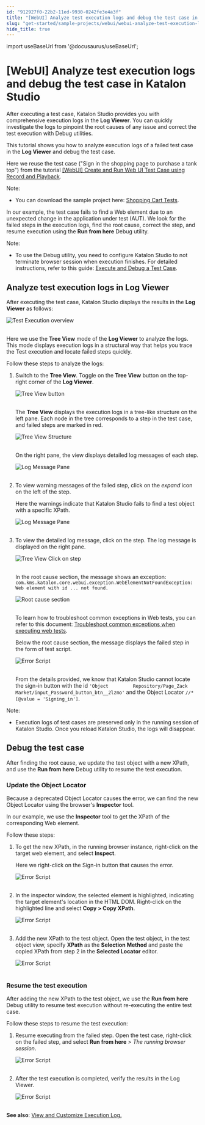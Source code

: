 ```yaml
---
id: "912927f0-22b2-11ed-9930-0242fe3e4a3f"
title: "[WebUI] Analyze test execution logs and debug the test case in Katalon Studio"
slug: "get-started/sample-projects/webui/webui-analyze-test-execution-logs-and-debug-the-test-case-in-katalon-studio"
hide_title: true
---
```

import useBaseUrl from '@docusaurus/useBaseUrl';


# <a id="id" class="anchor_top_offset"/><a id="ariaid-title1" class="anchor_top_offset"/>[WebUI] Analyze test execution logs and debug the test case in <span xmlns="http://www.w3.org/1999/xhtml" className="ph">Katalon Studio</span> 

<p xmlns="http://www.w3.org/1999/xhtml" className="p">After executing a test case, <span className="ph">Katalon Studio</span> provides you with comprehensive execution logs in the <strong className="ph b">Log Viewer</strong>. You can quickly investigate the logs to pinpoint the root causes of any issue and correct the test execution with Debug utilities.</p> 
<p xmlns="http://www.w3.org/1999/xhtml" className="p">This tutorial shows you how to analyze execution logs of a failed test case in the <strong className="ph b">Log Viewer</strong> and debug the test case.</p> 
<p xmlns="http://www.w3.org/1999/xhtml" className="p">Here we reuse the test case ("Sign in the shopping page to purchase a tank top") from the tutorial <a className="xref" href="/get-started/sample-projects/webui/webui-create-and-run-web-ui-test-case-using-record-and-playback-in-katalon-studio">[WebUI] Create and Run Web UI Test Case using Record and Playback</a>.</p> 
<div xmlns="http://www.w3.org/1999/xhtml" className="note note note_note"><span className="note__title">Note:</span> 
  <ul className="ul"><li className="li">You can download the sample project here: <a className="xref j-external-link" href="https://github.com/katalon-studio-samples/shopping-cart-tests" target="_blank">Shopping Cart Tests</a>.</li></ul>
</div>
<p xmlns="http://www.w3.org/1999/xhtml" className="p">In our example, the test case fails to find a Web element due to an unexpected change in the application under test (AUT). We look for the failed steps in the execution logs, find the root cause, correct the step, and resume execution using the <strong className="ph b">Run from here</strong> Debug utility.</p> 
<div xmlns="http://www.w3.org/1999/xhtml" className="note note note_note"><span className="note__title">Note:</span> 
  <ul className="ul"><li className="li">To use the Debug utility, you need to configure <span className="ph">Katalon Studio</span> to not terminate browser session when execution finishes. For detailed instructions, refer to this guide: <a className="xref" href="/author/debug-a-test-case/debug-a-test-case-in-katalon-studio#id_6">Execute and Debug a Test Case</a>.</li></ul>
</div>

## <a id="concept-1867" class="anchor_top_offset"/>Analyze test execution logs in Log Viewer

<p xmlns="http://www.w3.org/1999/xhtml" className="p">After executing the test case, <span className="ph">Katalon Studio</span> displays the results in the <strong className="ph b">Log Viewer</strong> as follows:</p> 
<p xmlns="http://www.w3.org/1999/xhtml" className="p"> <img className="image" src={useBaseUrl("https://github.com/katalon-studio/docs-images/raw/master/katalon-studio/tutorials/webui-analyze-execution-logs-and-debug/KS-Execution-Results.png")} width={750} alt="Test Execution overview" /><br /><br /> </p> 
<p xmlns="http://www.w3.org/1999/xhtml" className="p">Here we use the <strong className="ph b">Tree View</strong> mode of the <strong className="ph b">Log Viewer</strong> to analyze the logs. This mode displays execution logs in a structural way that helps you trace the Test execution and locate failed steps quickly.</p> 
<p xmlns="http://www.w3.org/1999/xhtml" className="p">Follow these steps to analyze the logs:</p> 
<ol xmlns="http://www.w3.org/1999/xhtml" className="ol"><li className="li">     <p className="p">Switch to the <strong className="ph b">Tree View</strong>. Toggle on the <strong className="ph b">Tree View</strong> button on the top-right corner of the <strong className="ph b">Log Viewer</strong>.</p>     <p className="p"> <img className="image" src={useBaseUrl("https://github.com/katalon-studio/docs-images/raw/master/katalon-studio/tutorials/webui-analyze-execution-logs-and-debug/KS-Tree-View-Button.png")} width={250} alt="Tree View button" /><br /><br />     </p>     <p className="p">The <strong className="ph b">Tree View</strong> displays the execution logs in a tree-like structure on the left pane. Each node in the tree corresponds to a step in the test case, and failed steps are marked in red.</p>     <p className="p"> <img className="image" src={useBaseUrl("https://github.com/katalon-studio/docs-images/raw/master/katalon-studio/tutorials/webui-analyze-execution-logs-and-debug/KS-Log-Viewer-Tree-View.png")} width={650} alt="Tree View Structure" /><br /><br />     </p>     <p className="p">On the right pane, the view displays detailed log messages of each step.</p>     <p className="p"> <img className="image" src={useBaseUrl("https://github.com/katalon-studio/docs-images/raw/master/katalon-studio/tutorials/webui-analyze-execution-logs-and-debug/KS-Log-Viewer-Log-Message-Overview.png")} width={750} alt="Log Message Pane" /><br /><br />     </p>   </li><li className="li">     <p className="p">To view warning messages of the failed step, click on the <em className="ph i">expand</em> icon on the left of the step.</p>     <p className="p">Here the warnings indicate that <span className="ph">Katalon Studio</span> fails to find a test object with a specific XPath.</p>     <p className="p"> <img className="image" src={useBaseUrl("https://github.com/katalon-studio/docs-images/raw/master/katalon-studio/tutorials/webui-analyze-execution-logs-and-debug/KS-Log-Viewer-Warnings.png")} width={750} alt="Log Message Pane" /><br /><br />     </p>   </li><li className="li">     <p className="p">To view the detailed log message, click on the step. The log message is displayed on the right pane.</p>     <p className="p"> <img className="image" src={useBaseUrl("https://github.com/katalon-studio/docs-images/raw/master/katalon-studio/tutorials/webui-analyze-execution-logs-and-debug/KS-Log-Viewer-Click-on-step.png")} width={750} alt="Tree View Click on step" /><br /><br />     </p>     <p className="p">In the root cause section, the message shows an exception: <code className="ph codeph">com.kms.katalon.core.webui.exception.WebElementNotFoundException:         Web element with id ... not found.</code>     </p>     <p className="p"> <img className="image" src={useBaseUrl("https://github.com/katalon-studio/docs-images/raw/master/katalon-studio/tutorials/webui-analyze-execution-logs-and-debug/KS-Log-Viewer-Root-cause-section.png")} width={750} alt="Root cause section" /><br /><br />     </p>     <p className="p">To learn how to troubleshoot common exceptions in Web tests, you can refer to this document: <a className="xref" href="/author/troubleshooting-for-test-creation/troubleshoot-web-automated-testing/troubleshoot-web-test-execution-exceptions-overview">Troubleshoot common exceptions when executing web tests</a>.</p>     <p className="p">Below the root cause section, the message displays the failed step in the form of test script.</p>     <p className="p"> <img className="image" src={useBaseUrl("https://github.com/katalon-studio/docs-images/raw/master/katalon-studio/tutorials/webui-analyze-execution-logs-and-debug/KS-Log-Viewer-Error-Script.png")} width={700} alt="Error Script" /><br /><br />     </p>     <p className="p">From the details provided, we know that Katalon Studio cannot locate the sign-in button with the id <code className="ph codeph">'Object         Repository/Page_Zack         Market/input_Password_button_btn__2lzmo'</code> and the Object Locator <code className="ph codeph">//*[@value = 'Signing_in']</code>.</p>   </li></ol> 
<div xmlns="http://www.w3.org/1999/xhtml" className="note note note_note"><span className="note__title">Note:</span> 
  <ul className="ul"><li className="li">Execution logs of test cases are preserved only in the running session of <span className="ph">Katalon Studio</span>. Once you reload <span className="ph">Katalon Studio</span>, the logs will disappear.</li></ul>
</div>

## <a id="id_2" class="anchor_top_offset"/>Debug the test case

<p xmlns="http://www.w3.org/1999/xhtml" className="p">After finding the root cause, we update the test object with a   new XPath, and use the <strong className="ph b">Run from here</strong> Debug utility   to resume the test execution.</p> 

### <a id="id_3" class="anchor_top_offset"/>Update the Object Locator

<p xmlns="http://www.w3.org/1999/xhtml" className="p">Because a deprecated Object Locator causes the error, we can find the new Object Locator using the browser's <strong className="ph b">Inspector</strong> tool.</p> 
<p xmlns="http://www.w3.org/1999/xhtml" className="p">In our example, we use the <strong className="ph b">Inspector</strong> tool to get the XPath of the corresponding Web element.</p> 
<p xmlns="http://www.w3.org/1999/xhtml" className="p">Follow these steps:</p> 
<ol xmlns="http://www.w3.org/1999/xhtml" className="ol"><li className="li">     <p className="p">To get the new XPath, in the running browser instance, right-click on the target web element, and select <strong className="ph b">Inspect</strong>.</p>     <p className="p">Here we right-click on the Sign-in button that causes the error.</p>     <p className="p"> <img className="image" src={useBaseUrl("https://github.com/katalon-studio/docs-images/raw/master/katalon-studio/tutorials/webui-analyze-execution-logs-and-debug/KS-Browser-right-click-on-element.png")} width={750} alt="Error Script" /><br /><br />     </p>   </li><li className="li">     <p className="p">In the inspector window, the selected element is highlighted, indicating the target element's location in the HTML DOM. Right-click on the highlighted line and select <strong className="ph b">Copy &gt; Copy XPath</strong>.</p>     <p className="p"> <img className="image" src={useBaseUrl("https://github.com/katalon-studio/docs-images/raw/master/katalon-studio/tutorials/webui-analyze-execution-logs-and-debug/KS-Copy-XPath.png")} width={750} alt="Error Script" /><br /><br />     </p>   </li><li className="li">     <p className="p">Add the new XPath to the test object. Open the test object, in the test object view, specify <strong className="ph b">XPath</strong> as the <strong className="ph b">Selection Method</strong> and paste the copied XPath from step 2 in the <strong className="ph b">Selected Locator</strong> editor.</p>     <p className="p"> <img className="image" src={useBaseUrl("https://github.com/katalon-studio/docs-images/raw/master/katalon-studio/tutorials/webui-analyze-execution-logs-and-debug/KS-Add-new-XPath.png")} width={750} alt="Error Script" /><br /><br />     </p>   </li></ol> 

### <a id="concept-3960" class="anchor_top_offset"/>Resume the test execution

<p xmlns="http://www.w3.org/1999/xhtml" className="p">After adding the new XPath to the test object, we use the <strong className="ph b">Run from here</strong> Debug utility to resume test execution without re-executing the entire test case.</p> 
<p xmlns="http://www.w3.org/1999/xhtml" className="p">Follow these steps to resume the test execution:</p> 
<ol xmlns="http://www.w3.org/1999/xhtml" className="ol"><li className="li">     <p className="p">Resume executing from the failed step. Open the test case, right-click on the failed step, and select <strong className="ph b">Run from here</strong> &gt; <em className="ph i">The running browser session</em>.</p>     <p className="p"> <img className="image" src={useBaseUrl("https://github.com/katalon-studio/docs-images/raw/master/katalon-studio/tutorials/webui-analyze-execution-logs-and-debug/KS-Run-from-here.png")} width={750} alt="Error Script" /><br /><br />     </p>   </li><li className="li">     <p className="p">After the test execution is completed, verify the results in the Log Viewer.</p>     <p className="p"> <img className="image" src={useBaseUrl("https://github.com/katalon-studio/docs-images/raw/master/katalon-studio/tutorials/webui-analyze-execution-logs-and-debug/KS-Successful-Test-Execution.png")} width={750} alt="Error Script" /><br /><br />     </p>   </li></ol> 
<p xmlns="http://www.w3.org/1999/xhtml" className="p"><strong className="ph b">See also</strong>: <a className="xref" href="/analyze/reports/view-test-reports/view-test-reports-in-katalon-studio/view-and-customize-execution-log-in-katalon-studio">View and Customize Execution Log.</a></p> 
